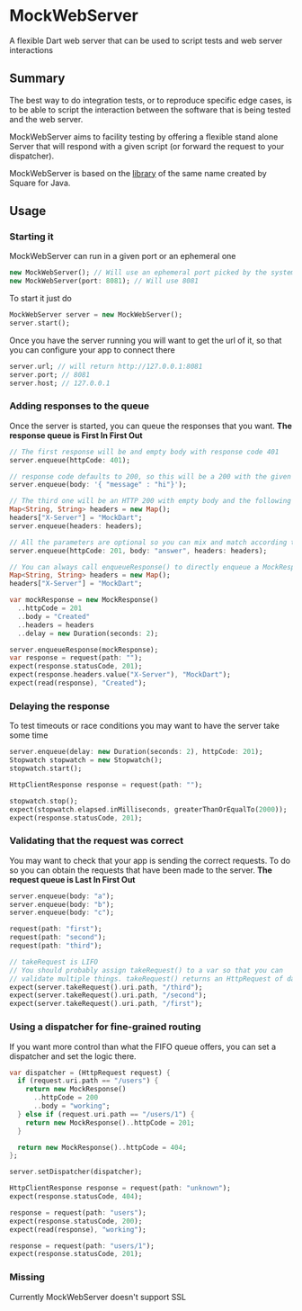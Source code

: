 # MockWebServer

A flexible Dart web server that can be used to script tests and web server interactions

## Summary

The best way to do integration tests, or to reproduce specific edge cases, is to
be able to script the interaction between the software that is being tested and the
web server.

MockWebServer aims to facility testing by offering a flexible stand alone
Server that will respond with a given script (or forward the request to your dispatcher).

MockWebServer is based on the 
[library](https://github.com/square/okhttp/tree/master/mockwebserver) 
of the same name created by Square for Java.

## Usage

### Starting it
MockWebServer can run in a given port or an ephemeral one
```dart
new MockWebServer(); // Will use an ephemeral port picked by the system
new MockWebServer(port: 8081); // Will use 8081
```

To start it just do
```dart
MockWebServer server = new MockWebServer();
server.start();
```

Once you have the server running you will want to get the url of it, so that you can
configure your app to connect there

```dart
server.url; // will return http://127.0.0.1:8081
server.port; // 8081
server.host; // 127.0.0.1
```

### Adding responses to the queue
Once the server is started, you can queue the responses that you want. **The response queue is 
First In First Out**

```dart
// The first response will be and empty body with response code 401
server.enqueue(httpCode: 401);

// response code defaults to 200, so this will be a 200 with the given json as the body
server.enqueue(body: '{ "message" : "hi"}');

// The third one will be an HTTP 200 with empty body and the following header
Map<String, String> headers = new Map();
headers["X-Server"] = "MockDart";
server.enqueue(headers: headers);

// All the parameters are optional so you can mix and match according to what you need
server.enqueue(httpCode: 201, body: "answer", headers: headers);

// You can always call enqueueResponse() to directly enqueue a MockResponse
Map<String, String> headers = new Map();
headers["X-Server"] = "MockDart";

var mockResponse = new MockResponse()
  ..httpCode = 201
  ..body = "Created"
  ..headers = headers
  ..delay = new Duration(seconds: 2);

server.enqueueResponse(mockResponse);
var response = request(path: "");
expect(response.statusCode, 201);
expect(response.headers.value("X-Server"), "MockDart");
expect(read(response), "Created");

```

### Delaying the response
To test timeouts or race conditions you may want to have the server take some time

```dart
server.enqueue(delay: new Duration(seconds: 2), httpCode: 201);
Stopwatch stopwatch = new Stopwatch();
stopwatch.start();

HttpClientResponse response = request(path: "");

stopwatch.stop();
expect(stopwatch.elapsed.inMilliseconds, greaterThanOrEqualTo(2000));
expect(response.statusCode, 201);
```

### Validating that the request was correct
You may want to check that your app is sending the correct requests. To do so you can obtain the
requests that have been made to the server. **The request queue is Last In First Out**

```dart
server.enqueue(body: "a");
server.enqueue(body: "b");
server.enqueue(body: "c");

request(path: "first");
request(path: "second");
request(path: "third");

// takeRequest is LIFO
// You should probably assign takeRequest() to a var so that you can 
// validate multiple things. takeRequest() returns an HttpRequest of dart:io
expect(server.takeRequest().uri.path, "/third");
expect(server.takeRequest().uri.path, "/second");
expect(server.takeRequest().uri.path, "/first");
```

### Using a dispatcher for fine-grained routing

If you want more control than what the FIFO queue offers, you can set a dispatcher and set 
the logic there.

```dart
var dispatcher = (HttpRequest request) {
  if (request.uri.path == "/users") {
    return new MockResponse()
      ..httpCode = 200
      ..body = "working";
  } else if (request.uri.path == "/users/1") {
    return new MockResponse()..httpCode = 201;
  }

  return new MockResponse()..httpCode = 404;
};

server.setDispatcher(dispatcher);

HttpClientResponse response = request(path: "unknown");
expect(response.statusCode, 404);

response = request(path: "users");
expect(response.statusCode, 200);
expect(read(response), "working");

response = request(path: "users/1");
expect(response.statusCode, 201);
```

### Missing
Currently MockWebServer doesn't support SSL 